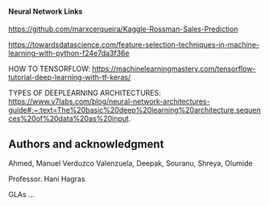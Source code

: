 #### Neural Network Links

https://github.com/marxcerqueira/Kaggle-Rossman-Sales-Prediction

https://towardsdatascience.com/feature-selection-techniques-in-machine-learning-with-python-f24e7da3f36e

HOW TO TENSORFLOW:
https://machinelearningmastery.com/tensorflow-tutorial-deep-learning-with-tf-keras/

TYPES OF DEEPLEARNING ARCHITECTURES:
https://www.v7labs.com/blog/neural-network-architectures-guide#:~:text=The%20basic%20deep%20learning%20architecture,sequences%20of%20data%20as%20input.


## Authors and acknowledgment
Ahmed, Manuel Verduzco Valenzuela, Deepak, Souranu, Shreya, Olumide

Professor. Hani Hagras

GLAs
...

